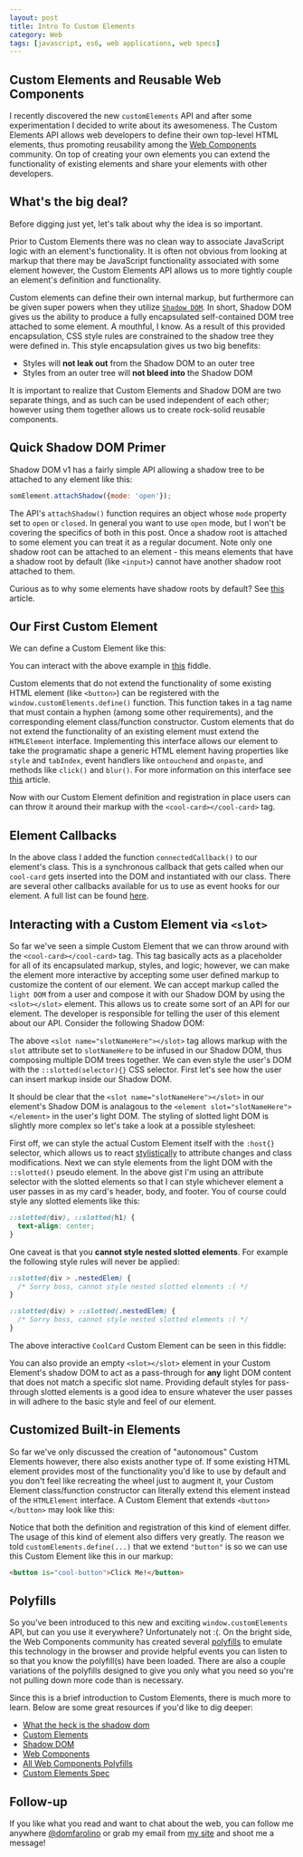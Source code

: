 ```yaml
---
layout: post
title: Intro To Custom Elements
category: Web
tags: [javascript, es6, web applications, web specs]
---
```


## Custom Elements and Reusable Web Components

I recently discovered the new `customElements` API and after some experimentation I decided to write about its awesomeness. The Custom Elements API allows web developers to define their own top-level HTML elements, thus promoting reusability among the [Web Components](http://webcomponents.org/) community. On top of creating your own elements you can extend the functionality of existing elements and share your elements with other developers.

## What's the big deal?

Before digging just yet, let's talk about why the idea is so important.

Prior to Custom Elements there was no clean way to associate JavaScript logic with an element's functionality. It is often not obvious from looking at markup that there may be JavaScript functionality associated with some element however, the Custom Elements API allows us to more tightly couple an element's definition and functionality.

Custom elements can define their own internal markup, but furthermore can be given super powers when they utilize [`Shadow DOM`](http://w3c.github.io/webcomponents/spec/shadow/). In short, Shadow DOM gives us the ability to produce a fully encapsulated self-contained DOM tree attached to some element. A mouthful, I know. As a result of this provided encapsulation, CSS style rules are constrained to the shadow tree they were defined in. This style encapsulation gives us two big benefits:

 - Styles will **not leak out** from the Shadow DOM to an outer tree
 - Styles from an outer tree will **not bleed into** the Shadow DOM

It is important to realize that Custom Elements and Shadow DOM are two separate things, and as such can be used independent of each other; however using them together allows us to create rock-solid reusable components.

## Quick Shadow DOM Primer

Shadow DOM v1 has a fairly simple API allowing a shadow tree to be attached to any element like this:

```js
somElement.attachShadow({mode: 'open'});
```

The API's `attachShadow()` function requires an object whose `mode` property set to `open` or `closed`. In general you want to use `open` mode, but I won't be covering the specifics of both in this post. Once a shadow root is attached to some element you can treat it as a regular document. Note only one shadow root can be attached to an element - this means elements that have a shadow root by default (like `<input>`) cannot have another shadow root attached to them.

Curious as to why some elements have shadow roots by default? See [this](https://glazkov.com/2011/01/14/what-the-heck-is-shadow-dom/) article.

## Our First Custom Element

We can define a Custom Element like this:

<script src="https://gist.github.com/domfarolino/3cc609b871f534c9a7a6c2575938f30c.js"></script>

You can interact with the above example in [this](https://jsfiddle.net/domfarolino/799fo1r0/) fiddle.

Custom elements that do not extend the functionality of some existing HTML element (like `<button>`) can be registered with the `window.customElements.define()` function. This function takes in a tag name that must contain a hyphen (among some other requirements), and the corresponding element class/function constructor. Custom elements that do not extend the functionality of an existing element must extend the `HTMLElement` interface. Implementing this interface allows our element to take the programatic shape a generic HTML element having properties like `style` and `tabIndex`, event handlers like `ontouchend` and `onpaste`, and methods like `click()` and `blur()`. For more information on this interface see [this](https://developer.mozilla.org/en-US/docs/Web/API/HTMLElement) article.

Now with our Custom Element definition and registration in place users can can throw it around their markup with the `<cool-card></cool-card>` tag.

## Element Callbacks

In the above class I added the function `connectedCallback()` to our element's class. This is a synchronous callback that gets called when our `cool-card` gets inserted into the DOM and instantiated with our class. There are several other callbacks available for us to use as event hooks for our element. A full list can be found [here](https://developers.google.com/web/fundamentals/getting-started/primers/customelements#reactions).

## Interacting with a Custom Element via `<slot>`

So far we've seen a simple Custom Element that we can throw around with the `<cool-card></cool-card>` tag. This tag basically acts as a placeholder for all of its encapsulated markup, styles, and logic; however, we can make the element more interactive by accepting some user defined markup to customize the content of our element. We can accept markup called the `light DOM` from a user and compose it with our Shadow DOM by using the `<slot></slot>` element. This allows us to create some sort of an API for our element. The developer is responsible for telling the user of this element about our API. Consider the following Shadow DOM:

<script src="https://gist.github.com/domfarolino/071653d1886c3916fbed9c18a3e2ce27.js"></script>

The above `<slot name="slotNameHere"></slot>` tag allows markup with the `slot` attribute set to `slotNameHere` to be infused in our Shadow DOM, thus composing multiple DOM trees together. We can even style the user's DOM with the `::slotted(selector){}` CSS selector. First let's see how the user can insert markup inside our Shadow DOM.

<script src="https://gist.github.com/domfarolino/46f48631bad63974e6f16f92db6233b4.js"></script>

It should be clear that the `<slot name="slotNameHere"></slot>` in our element's Shadow DOM is analagous to the `<element slot="slotNameHere"></element>` in the user's light DOM. The styling of slotted light DOM is slightly more complex so let's take a look at a possible stylesheet:

<script src="https://gist.github.com/domfarolino/2326099d38dc1887c2b34166cb4f44ed.js"></script>

First off, we can style the actual Custom Element itself with the `:host{}` selector, which allows us to react [stylistically](https://developers.google.com/web/fundamentals/getting-started/primers/shadowdom#contextstyling) to attribute changes and class modifications. Next we can style elements from the light DOM with the `::slotted()` pseudo element. In the above gist I'm using an attribute selector with the slotted elements so that I can style whichever element a user passes in as my card's header, body, and footer. You of course could style any slotted elements like this:

```css
::slotted(div), ::slotted(h1) {
  text-align: center;
}
```

One caveat is that you **cannot style nested slotted elements**. For example the following style rules will never be applied:

```css
::slotted(div > .nestedElem) {
  /* Sorry boss, cannot style nested slotted elements :( */
}

::slotted(div) > ::slotted(.nestedElem) {
  /* Sorry boss, cannot style nested slotted elements :( */
}
```

The above interactive `CoolCard` Custom Element can be seen in this fiddle:

<script async src="//jsfiddle.net/domfarolino/n39ntatm/embed/html,result/"></script>

You can also provide an empty `<slot></slot>` element in your Custom Element's shadow DOM to act as a pass-through for **any** light DOM content that does not match a specific slot name. Providing default styles for pass-through slotted elements is a good idea to ensure whatever the user passes in will adhere to the basic style and feel of our element.

## Customized Built-in Elements

So far we've only discussed the creation of "autonomous" Custom Elements however, there also exists another type of. If some existing HTML element provides most of the functionality you'd like to use by default and you don't feel like recreating the wheel just to augment it, your Custom Element class/function constructor can literally extend this element instead of the `HTMLElement` interface. A Custom Element that extends `<button></button>` may look like this:

<script src="https://gist.github.com/domfarolino/abbc6d7a3693501bc43d0dc576cb11d0.js"></script>

Notice that both the definition and registration of this kind of element differ. The usage of this kind of element also differs very greatly. The reason we told `customElements.define(...)` that we extend `"button"` is so we can use this Custom Element like this in our markup:

```html
<button is="cool-button">Click Me!</button>
```

## Polyfills

So you've been introduced to this new and exciting `window.customElements` API, but can you use it everywhere? Unfortunately not :(. On the bright side, the Web Components community has created several [polyfills](http://webcomponents.org/polyfills/) to emulate this technology in the browser and provide helpful events you can listen to so that you know the polyfill(s) have been loaded. There are also a couple variations of the polyfills designed to give you only what you need so you're not pulling down more code than is necessary.

Since this is a brief introduction to Custom Elements, there is much more to learn. Below are some great resources if you'd like to dig deeper:

 - [What the heck is the shadow dom](https://glazkov.com/2011/01/14/what-the-heck-is-shadow-dom/)
 - [Custom Elements](https://developers.google.com/web/fundamentals/getting-started/primers/customelements)
 - [Shadow DOM](https://developers.google.com/web/fundamentals/getting-started/primers/shadowdom)
 - [Web Components](http://webcomponents.org/articles/introduction-to-custom-elements/)
 - [All Web Components Polyfills](http://webcomponents.org/polyfills/)
 - [Custom Elements Spec](https://www.w3.org/TR/custom-elements/)

## Follow-up

If you like what you read and want to chat about the web, you can follow me anywhere [@domfarolino](https://twitter.com/domfarolino) or grab my email from [my site](https://domfarolino.com) and shoot me a message!
